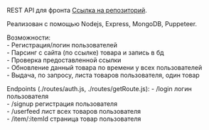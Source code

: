 REST API для фронта [Ссылка на репозиторий](https://github.com/firstagon/get-the-price).

Реализован с помощью Nodejs, Express, MongoDB, Puppeteer.

Возможности:  
    - Регистрация/логин пользователей\
    - Парсинг с сайта (по ссылке) товара и запись в бд\
    - Проверка предоставленной ссылки\
    - Обновление данный товара по времени у всех пользователей\
    - Выдача, по запросу, листа товаров пользователя, один товар  

Endpoints (./routes/auth.js, ./routes/getRoute.js): 
    - /login логин пользователя\
    - /signup регистрация пользователя\
    - /userfeed лист всех товаров пользователя\
    - /item/:itemId страница товар пользователя  
